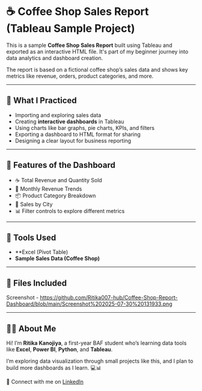 # ☕ Coffee Shop Sales Report (Tableau Sample Project)

This is a sample **Coffee Shop Sales Report** built using Tableau and exported as an interactive HTML file. It's part of my beginner journey into data analytics and dashboard creation.

The report is based on a fictional coffee shop’s sales data and shows key metrics like revenue, orders, product categories, and more.

---

## 🧠 What I Practiced

- Importing and exploring sales data
- Creating **interactive dashboards** in Tableau
- Using charts like bar graphs, pie charts, KPIs, and filters
- Exporting a dashboard to HTML format for sharing
- Designing a clear layout for business reporting

---

## 🧩 Features of the Dashboard

- ☕ Total Revenue and Quantity Sold
- 📅 Monthly Revenue Trends
- 📦 Product Category Breakdown
- 📍 Sales by City
- 📊 Filter controls to explore different metrics

---

## 🔧 Tools Used

- **Excel (Pivot Table)
- **Sample Sales Data (Coffee Shop)**

---

## 📁 Files Included
Screenshot - https://github.com/Ritika007-hub/Coffee-Shop-Report-Dashboard/blob/main/Screenshot%202025-07-30%20131933.png

---

## 🙋‍♀️ About Me

Hi! I’m **Ritika Kanojiya**, a first-year BAF student who’s learning data tools like **Excel**, **Power BI**, **Python**, and **Tableau**.

I’m exploring data visualization through small projects like this, and I plan to build more dashboards as I learn. 💻📊

🔗 Connect with me on [LinkedIn](https://www.linkedin.com)

